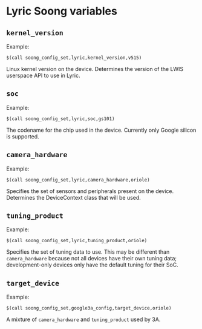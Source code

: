 # Lyric Soong variables

## `kernel_version`

Example:
```
$(call soong_config_set,lyric,kernel_version,v515)
```
Linux kernel version on the device. Determines the version of the LWIS userspace
API to use in Lyric.

## `soc`

Example:
```
$(call soong_config_set,lyric,soc,gs101)
```
The codename for the chip used in the device. Currently only Google silicon
is supported.

## `camera_hardware`

Example:
```
$(call soong_config_set,lyric,camera_hardware,oriole)
```
Specifies the set of sensors and peripherals present on the device. Determines
the DeviceContext class that will be used.

## `tuning_product`

Example:
```
$(call soong_config_set,lyric,tuning_product,oriole)
```
Specifies the set of tuning data to use. This may be different than
`camera_hardware` because not all devices have their own tuning data;
development-only devices only have the default tuning for their SoC.

## `target_device`

Example:
```
$(call soong_config_set,google3a_config,target_device,oriole)
```
A mixture of `camera_hardware` and `tuning_product` used by 3A.
